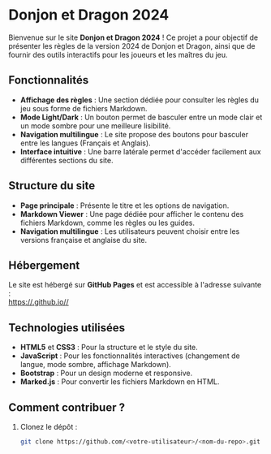 # Donjon et Dragon 2024

Bienvenue sur le site **Donjon et Dragon 2024** ! Ce projet a pour objectif de présenter les règles de la version 2024 de Donjon et Dragon, ainsi que de fournir des outils interactifs pour les joueurs et les maîtres du jeu.

## Fonctionnalités

- **Affichage des règles** : Une section dédiée pour consulter les règles du jeu sous forme de fichiers Markdown.
- **Mode Light/Dark** : Un bouton permet de basculer entre un mode clair et un mode sombre pour une meilleure lisibilité.
- **Navigation multilingue** : Le site propose des boutons pour basculer entre les langues (Français et Anglais).
- **Interface intuitive** : Une barre latérale permet d'accéder facilement aux différentes sections du site.

## Structure du site

- **Page principale** : Présente le titre et les options de navigation.
- **Markdown Viewer** : Une page dédiée pour afficher le contenu des fichiers Markdown, comme les règles ou les guides.
- **Navigation multilingue** : Les utilisateurs peuvent choisir entre les versions française et anglaise du site.

## Hébergement

Le site est hébergé sur **GitHub Pages** et est accessible à l'adresse suivante :  
[https://<votre-utilisateur>.github.io/<nom-du-repo>/](https://<votre-utilisateur>.github.io/<nom-du-repo>/)

## Technologies utilisées

- **HTML5** et **CSS3** : Pour la structure et le style du site.
- **JavaScript** : Pour les fonctionnalités interactives (changement de langue, mode sombre, affichage Markdown).
- **Bootstrap** : Pour un design moderne et responsive.
- **Marked.js** : Pour convertir les fichiers Markdown en HTML.

## Comment contribuer ?

1. Clonez le dépôt :
   ```bash
   git clone https://github.com/<votre-utilisateur>/<nom-du-repo>.git
